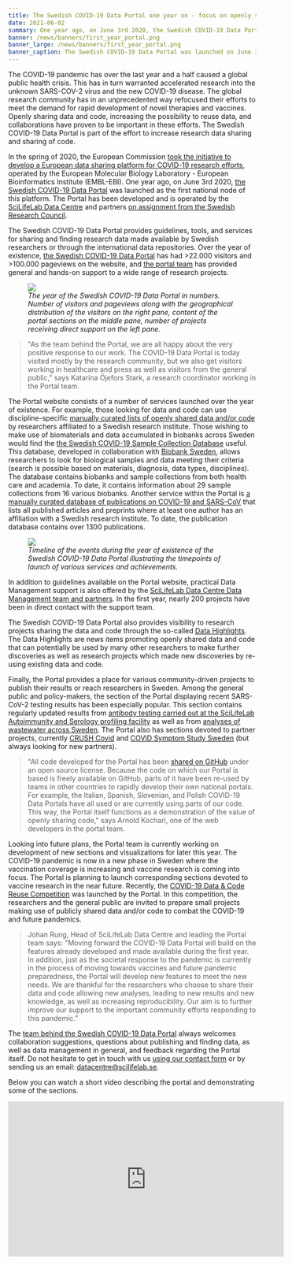 ```yaml
---
title: The Swedish COVID-19 Data Portal one year on - focus on openly sharing data and code # short
date: 2021-06-02
summary: One year ago, on June 3rd 2020, the Swedish COVID-19 Data Portal was launched as the first national node of the European data sharing platform for COVID-19 research efforts. Here, we look back at highlights during this year.
banner: /news/banners/first_year_portal.png
banner_large: /news/banners/first_year_portal.png
banner_caption: The Swedish COVID-19 Data Portal was launched on June 3 2020.
---
```


The COVID-19 pandemic has over the last year and a half caused a global public health crisis. This has in turn warranted accelerated research into the unknown SARS-COV-2 virus and the new COVID-19 disease. The global research community has in an unprecedented way refocused their efforts to meet the demand for rapid development of novel therapies and vaccines. Openly sharing data and code, increasing the possibility to reuse data, and collaborations have proven to be important in these efforts. The Swedish COVID-19 Data Portal is part of the effort to increase research data sharing and sharing of code.

In the spring of 2020, the European Commission [took the initiative to develop a European data sharing platform for COVID-19 research efforts](](https://www.embl.org/news/science/embl-ebi-launches-covid-19-data-portal/)), operated by the European Molecular Biology Laboratory - European Bioinformatics Institute (EMBL-EBI). One year ago, on June 3rd 2020, [the Swedish COVID-19 Data Portal](https://covid19dataportal.se) was launched as the first national node of this platform. The Portal has been developed and is operated by the [SciLifeLab Data Centre](https://scilifelab.se/data) and partners [on assignment from the Swedish Research Council](https://www.vr.se/english/just-now/news/news-archive/2020-06-03-new-national-portal-makes-research-data-on-covid-19-accessible.html).

The Swedish COVID-19 Data Portal provides guidelines, tools, and services for sharing and finding research data made available by Swedish researchers or through the international data repositories. Over the year of existence, [the Swedish COVID-19 Data Portal](https://covid19dataportal.se/) has had >22.000 visitors and >100.000 pageviews on the website, and [the portal team](/about) has provided general and hands-on support to a wide range of research projects.

<figure class="figure img-fluid mx-2">
  <img src="/news/banners/first_year_portal_in_numbers.png" class="img-thumbnail">
  <figcaption class="figure-caption mt-1"><i>The year of the Swedish COVID-19 Data Portal in numbers. Number of visitors and pageviews along with the geographical distribution of the visitors on the right pane, content of the portal sections on the middle pane, number of projects receiving direct support on the left pane.</i></figcaption>
</figure>

> "As the team behind the Portal, we are all happy about the very positive response to our work. The COVID-19 Data Portal is today visited mostly by the research community, but we also get visitors working in healthcare and press as well as visitors from the general public," says Katarina Öjefors Stark, a research coordinator working in the Portal team.

The Portal website consists of a number of services launched over the year of existence. For example, those looking for data and code can use discipline-specific [manually curated lists of openly shared data and/or code](/data_types/all/data/) by researchers affiliated to a Swedish research institute. Those wishing to make use of biomaterials and data accumulated in biobanks across Sweden would find the [the Swedish COVID-19 Sample Collection Database](/biobanks/) useful. This database, developed in collaboration with [Biobank Sweden](https://biobanksverige.se), allows researchers to look for biological samples and data meeting their criteria (search is possible based on materials, diagnosis, data types, disciplines). The database contains biobanks and sample collections from both health care and academia. To date, it contains information about 29 sample collections from 16 various biobanks. Another service within the Portal is [a manually curated database of publications on COVID-19 and SARS-CoV](/publications/) that lists all published articles and preprints where at least one author has an affiliation with a Swedish research institute. To date, the publication database contains over 1300 publications.

<figure class="figure mx-2 img-fluid">
  <img src="/news/banners/first_year_portal_timeline.png" class="img-thumbnail">
  <figcaption class="figure-caption mt-1"><i>Timeline of the events during the year of existence of the Swedish COVID-19 Data Portal illustrating the timepoints of launch of various services and achievements.</i></figcaption>
</figure>

In addition to guidelines available on the Portal website, practical Data Management support is also offered by the [SciLifeLab Data Centre Data Management team and partners](/about). In the first year, nearly 200 projects have been in direct contact with the support team.

The Swedish COVID-19 Data Portal also provides visibility to research projects sharing the data and code through the so-called [Data Highlights](/news/). The Data Highlights are news items promoting openly shared data and code that can potentially be used by many other researchers to make further discoveries as well as research projects which made new discoveries by re-using existing data and code.

Finally, the Portal provides a place for various community-driven projects to publish their results or reach researchers in Sweden.  Among the general public and policy-makers, the section of the Portal displaying recent SARS-CoV-2 testing results has been especially popular. This section contains regularly updated results from [antibody testing carried out at the SciLifeLab Autoimmunity and Serology profiling facility](/data_types/health_data/serology-statistics/) as well as from [analyses of wastewater across Sweden](/data_types/environment/wastewater/). The Portal also has sections devoted to partner projects, currently [CRUSH Covid](/data_types/health_data/crush_covid/) and [COVID Symptom Study Sweden](/data_types/health_data/symptom_study_sweden/) (but always looking for new partners).

> "All code developed for the Portal has been [shared on GitHub](https://github.com/ScilifelabDataCentre/covid-portal/tree/master) under an open source license. Because the code on which our Portal is based is freely available on GitHub, parts of it have been re-used by teams in other countries to rapidly develop their own national portals. For example, the Italian, Spanish, Slovenian, and Polish COVID-19 Data Portals have all used or are currently using parts of our code. This way, the Portal itself functions as a demonstration of the value of openly sharing code," says Arnold Kochari, one of the web developers in the portal team.

Looking into future plans, the Portal team is currently working on development of new sections and visualizations for later this year. The COVID-19 pandemic is now in a new phase in Sweden where the vaccination coverage is increasing and vaccine research is coming into focus. The Portal is planning to launch corresponding sections devoted to vaccine research in the near future. Recently, the [COVID-19 Data & Code Reuse Competition](/data_code_reuse) was launched by the Portal. In this competition, the researchers and the general public are invited to prepare small projects making use of publicly shared data and/or code to combat the COVID-19 and future pandemics.

> Johan Rung, Head of SciLifeLab Data Centre and leading the Portal team says: "Moving forward the COVID-19 Data Portal will build on the features already developed and made available during the first year. In addition, just as the societal response to the pandemic is currently in the process of moving towards vaccines and future pandemic preparedness, the Portal will develop new features to meet the new needs. We are thankful for the researchers who choose to share their data and code allowing new analyses, leading to new results and new knowledge, as well as increasing reproducibility. Our aim is to further improve our support to the important community efforts responding to this pandemic.”

The [team behind the Swedish COVID-19 Data Portal](/about) always welcomes collaboration suggestions, questions about publishing and finding data, as well as data management in general, and feedback regarding the Portal itself. Do not hesitate to get in touch with us [using our contact form](/contact) or by sending us an email: datacentre@scilifelab.se.

Below you can watch a short video describing the portal and demonstrating some of the sections.

<iframe width="560" height="315" src="https://www.youtube.com/embed/UUsoY6Lfa1o" title="YouTube video player" frameborder="0" allow="accelerometer; autoplay; clipboard-write; encrypted-media; gyroscope; picture-in-picture" allowfullscreen></iframe>

